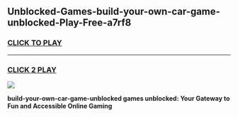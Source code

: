
## Unblocked-Games-build-your-own-car-game-unblocked-Play-Free-a7rf8
<h3>
<a href="https://premium76.site?title=build-your-own-car-game-unblocked&ref=15A">CLICK TO PLAY</a></h3>
<hr>

<h3>
<a href="https://premium76.site?title=build-your-own-car-game-unblocked&ref=15A">CLICK 2 PLAY</a>
  
</h3>

<a href="https://premium76.site?title=build-your-own-car-game-unblocked&ref=15A"><img src="https://clearcache.store/games.png"></a>


**build-your-own-car-game-unblocked games unblocked: Your Gateway to Fun and Accessible Online Gaming**
